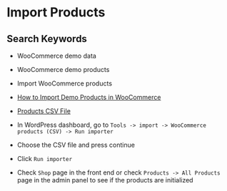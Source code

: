 # Import Products

## Search Keywords

- WooCommerce demo data
- WooCommerce demo products
- Import WooCommerce products

- [How to Import Demo Products in WooCommerce](https://docs.woocommerce.com/document/product-csv-importer-exporter/)
- [Products CSV File](https://github.com/woocommerce/woocommerce/tree/master/sample-data)

- In WordPress dashboard, go to `Tools -> import -> WooCommerce products (CSV) -> Run importer`
- Choose the CSV file and press continue
- Click `Run importer`
- Check `Shop` page in the front end or check `Products -> All Products` page in the admin panel to see if the products are initialized
